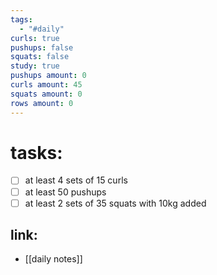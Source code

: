 ```yaml
---
tags:
  - "#daily"
curls: true
pushups: false
squats: false
study: true
pushups amount: 0
curls amount: 45
squats amount: 0
rows amount: 0
---
```

# tasks:
- [ ] at least 4 sets of 15 curls 
- [ ] at least 50 pushups
- [ ] at least 2 sets of 35 squats with 10kg added
## link: 
- [[daily notes]] 